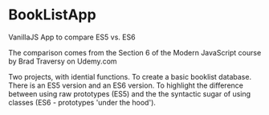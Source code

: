 # BookListApp
VanillaJS App to compare ES5 vs. ES6

The comparison comes from the Section 6 of the Modern JavaScript course by Brad Traversy on Udemy.com

Two projects, with idential functions. To create a basic booklist database.
There is an ES5 version and an ES6 version. To highlight the difference between using raw prototypes (ES5) and the the syntactic sugar of using classes (ES6 - prototypes 'under the hood').

